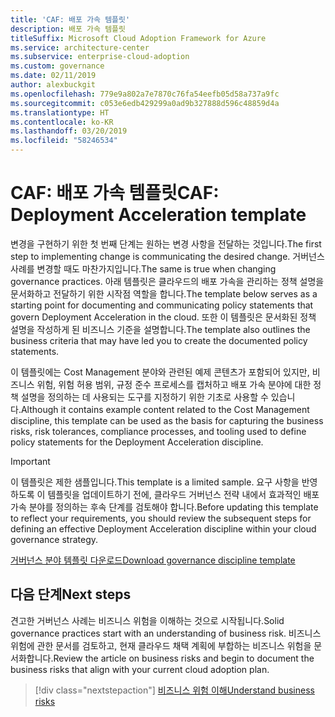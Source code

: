 ```yaml
---
title: 'CAF: 배포 가속 템플릿'
description: 배포 가속 템플릿
titleSuffix: Microsoft Cloud Adoption Framework for Azure
ms.service: architecture-center
ms.subservice: enterprise-cloud-adoption
ms.custom: governance
ms.date: 02/11/2019
author: alexbuckgit
ms.openlocfilehash: 779e9a802a7e7870c76fa54eefb05d58a737a9fc
ms.sourcegitcommit: c053e6edb429299a0ad9b327888d596c48859d4a
ms.translationtype: HT
ms.contentlocale: ko-KR
ms.lasthandoff: 03/20/2019
ms.locfileid: "58246534"
---
```

# <a name="caf-deployment-acceleration-template"></a><span data-ttu-id="5dd90-103">CAF: 배포 가속 템플릿</span><span class="sxs-lookup"><span data-stu-id="5dd90-103">CAF: Deployment Acceleration template</span></span>

<span data-ttu-id="5dd90-104">변경을 구현하기 위한 첫 번째 단계는 원하는 변경 사항을 전달하는 것입니다.</span><span class="sxs-lookup"><span data-stu-id="5dd90-104">The first step to implementing change is communicating the desired change.</span></span> <span data-ttu-id="5dd90-105">거버넌스 사례를 변경할 때도 마찬가지입니다.</span><span class="sxs-lookup"><span data-stu-id="5dd90-105">The same is true when changing governance practices.</span></span> <span data-ttu-id="5dd90-106">아래 템플릿은 클라우드의 배포 가속을 관리하는 정책 설명을 문서화하고 전달하기 위한 시작점 역할을 합니다.</span><span class="sxs-lookup"><span data-stu-id="5dd90-106">The template below serves as a starting point for documenting and communicating policy statements that govern Deployment Acceleration in the cloud.</span></span> <span data-ttu-id="5dd90-107">또한 이 템플릿은 문서화된 정책 설명을 작성하게 된 비즈니스 기준을 설명합니다.</span><span class="sxs-lookup"><span data-stu-id="5dd90-107">The template also outlines the business criteria that may have led you to create the documented policy statements.</span></span>

<span data-ttu-id="5dd90-108">이 템플릿에는 Cost Management 분야와 관련된 예제 콘텐츠가 포함되어 있지만, 비즈니스 위험, 위험 허용 범위, 규정 준수 프로세스를 캡처하고 배포 가속 분야에 대한 정책 설명을 정의하는 데 사용되는 도구를 지정하기 위한 기초로 사용할 수 있습니다.</span><span class="sxs-lookup"><span data-stu-id="5dd90-108">Although it contains example content related to the Cost Management discipline, this template can be used as the basis for capturing the business risks, risk tolerances, compliance processes, and tooling used to define policy statements for the Deployment Acceleration discipline.</span></span>

> [!IMPORTANT]
> <span data-ttu-id="5dd90-109">이 템플릿은 제한 샘플입니다.</span><span class="sxs-lookup"><span data-stu-id="5dd90-109">This template is a limited sample.</span></span> <span data-ttu-id="5dd90-110">요구 사항을 반영하도록 이 템플릿을 업데이트하기 전에, 클라우드 거버넌스 전략 내에서 효과적인 배포 가속 분야를 정의하는 후속 단계를 검토해야 합니다.</span><span class="sxs-lookup"><span data-stu-id="5dd90-110">Before updating this template to reflect your requirements, you should review the subsequent steps for defining an effective Deployment Acceleration discipline within your cloud governance strategy.</span></span>

<!-- markdownlint-disable MD033 -->

 <span data-ttu-id="5dd90-111"><a href="https://archcenter.blob.core.windows.net/cdn/fusion/governance/Governance Discipline Template.docx">거버넌스 분야 템플릿 다운로드</a></span><span class="sxs-lookup"><span data-stu-id="5dd90-111"><a href="https://archcenter.blob.core.windows.net/cdn/fusion/governance/Governance Discipline Template.docx">Download governance discipline template</a></span></span>

<!-- markdownlint-enable MD033 -->

## <a name="next-steps"></a><span data-ttu-id="5dd90-112">다음 단계</span><span class="sxs-lookup"><span data-stu-id="5dd90-112">Next steps</span></span>

<span data-ttu-id="5dd90-113">견고한 거버넌스 사례는 비즈니스 위험을 이해하는 것으로 시작됩니다.</span><span class="sxs-lookup"><span data-stu-id="5dd90-113">Solid governance practices start with an understanding of business risk.</span></span> <span data-ttu-id="5dd90-114">비즈니스 위험에 관한 문서를 검토하고, 현재 클라우드 채택 계획에 부합하는 비즈니스 위험을 문서화합니다.</span><span class="sxs-lookup"><span data-stu-id="5dd90-114">Review the article on business risks and begin to document the business risks that align with your current cloud adoption plan.</span></span>

> [!div class="nextstepaction"]
> [<span data-ttu-id="5dd90-115">비즈니스 위험 이해</span><span class="sxs-lookup"><span data-stu-id="5dd90-115">Understand business risks</span></span>](./business-risks.md)

